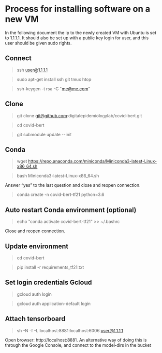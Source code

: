 # Process for installing software on a new VM
In the following document the ip to the newly created VM with Ubuntu is set to 1.1.1.1. It should also be set up with a public key login for user, and this user should be given sudo rights.


## Connect
> ssh user@1.1.1.1

> sudo apt-get install ssh git tmux htop

> ssh-keygen -t rsa -C "me@me.com"


## Clone
> git clone git@github.com:digitalepidemiologylab/covid-bert.git

> cd covid-bert

> git submodule update --init

## Conda
> wget https://repo.anaconda.com/miniconda/Miniconda3-latest-Linux-x86_64.sh

> bash Miniconda3-latest-Linux-x86_64.sh

Answer “yes” to the last question and close and reopen connection.

> conda create -n covid-bert-tf21 python=3.6

## Auto restart Conda environment (optional)
> echo "conda activate covid-bert-tf21" >> ~/.bashrc

Close and reopen connection.

## Update environment
> cd covid-bert

> pip install -r requirements_tf21.txt

## Set login credentials Gcloud
> gcloud auth login

> gcloud auth application-default login 

## Attach tensorboard
> sh -N -f -L localhost:8881:localhost:6006 user@1.1.1.1

Open browser: http://localhost:8881. An alternative way of doing this is through the Google Console, and connect to the model-dirs in the bucket

